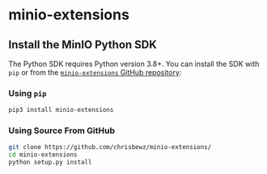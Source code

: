 # minio-extensions

## Install the MinIO Python SDK

The Python SDK requires Python version 3.8+.
You can install the SDK with `pip` or from the [`minio-extensions` GitHub repository](https://github.com/chrisbewz/minio-extensions):

### Using `pip`

```sh
pip3 install minio-extensions
```

### Using Source From GitHub

```sh
git clone https://github.com/chrisbewz/minio-extensions/
cd minio-extensions
python setup.py install